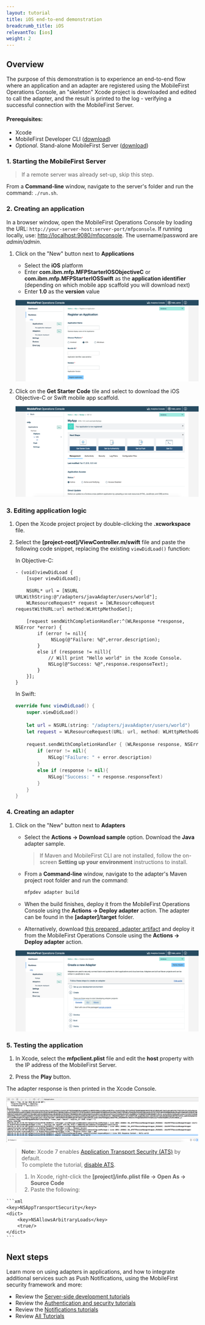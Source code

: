 ```yaml
---
layout: tutorial
title: iOS end-to-end demonstration
breadcrumb_title: iOS
relevantTo: [ios]
weight: 2
---
```

## Overview
The purpose of this demonstration is to experience an end-to-end flow where an application and an adapter are registered using the MobileFirst Operations Console, an "skeleton" Xcode project is downloaded and edited to call the adapter, and the result is printed to the log - verifying a successful connection with the MobileFirst Server.

#### Prerequisites:

* Xcode
* MobileFirst Developer CLI ([download]({{site.baseurl}}/downloads))
* *Optional*. Stand-alone MobileFirst Server ([download]({{site.baseurl}}/downloads))

### 1. Starting the MobileFirst Server

> If a remote server was already set-up, skip this step.

From a **Command-line** window, navigate to the server's folder and run the command: `./run.sh`.

### 2. Creating an application

In a browser window, open the MobileFirst Operations Console by loading the URL: `http://your-server-host:server-port/mfpconsole`. If running locally, use: [http://localhost:9080/mfpconsole](http://localhost:9080/mfpconsole). The username/password are *admin/admin*.
 
1. Click on the "New" button next to **Applications**
    * Select the **iOS** platform
    * Enter **com.ibm.mfp.MFPStarterIOSObjectiveC** or **com.ibm.mfp.MFPStarterIOSSwift** as the **application identifier** (depending on which mobile app scaffold you will download next)
    * Enter **1.0** as the **version** value

    ![Image of selecting platform, and providing an identifier and version](register-an-application-ios.png)
 
2. Click on the **Get Starter Code** tile and select to download the iOS Objective-C or Swift mobile app scaffold.

    ![Image of download a sample application](download-starter-code-ios.png)
    
### 3. Editing application logic

1. Open the Xcode project project by double-clicking the **.xcworkspace** file.

2. Select the **[project-root]/ViewController.m/swift** file and paste the following code snippet, replacing the existing `viewDidLoad()` function:
 
    In Objective-C:

    ```objc
    - (void)viewDidLoad {
        [super viewDidLoad];
        
        NSURL* url = [NSURL URLWithString:@"/adapters/javaAdapter/users/world"];
        WLResourceRequest* request = [WLResourceRequest requestWithURL:url method:WLHttpMethodGet];
         
        [request sendWithCompletionHandler:^(WLResponse *response, NSError *error) {
            if (error != nil){
                 NSLog(@"Failure: %@",error.description);
            }
            else if (response != nill){
                // Will print "Hello world" in the Xcode Console.
                NSLog(@"Success: %@",response.responseText);
            }
        }];
    }
    ```
    
    In Swift:
    
    ```swift
    override func viewDidLoad() {
        super.viewDidLoad()
    
        let url = NSURL(string: "/adapters/javaAdapter/users/world")
        let request = WLResourceRequest(URL: url, method: WLHttpMethodGet)
        
        request.sendWithCompletionHandler { (WLResponse response, NSError error) -> Void in
            if (error != nil){
                NSLog("Failure: " + error.description)
            }
            else if (response != nil){
                NSLog("Success: " + response.responseText)
            }
        }
    }
    ```

### 4. Creating an adapter

1. Click on the "New" button next to **Adapters**
    * Select the **Actions → Download sample** option. Download the **Java** adapter sample.
        
        > If Maven and MobileFirst CLI are not installed, follow the on-screen **Setting up your environment** instructions to install.  
    * From a **Command-line** window, navigate to the adapter's Maven project root folder and run the command: 

        ```bash
        mfpdev adapter build
        ```
    * When the build finishes, deploy it from the MobileFirst Operations Console using the **Actions → Deploy adapter** action. The adapter can be found in the **[adapter]/target** folder.
    * Alternatively, download [this prepared .adapter artifact](#) and deploy it from the MobileFirst Operations Console using the **Actions → Deploy adapter** action.
    
    ![Image of create an adapter](create-an-adapter.png)


### 5. Testing the application

1. In Xcode, select the **mfpclient.plist** file and edit the **host** property with the IP address of the MobileFirst Server.

2. Press the **Play** button.

The adapter response is then printed in the Xcode Console.

![Image of application that successfully called a resource from the MobileFirst Server ](success_response.png)

> **Note:** Xcode 7 enables [Application Transport Security (ATS)](https://developer.apple.com/library/ios/releasenotes/General/WhatsNewIniOS/Articles/iOS9.html#//apple_ref/doc/uid/TP40016198-SW14) by default.  
To complete the tutorial, [disable  ATS](http://iosdevtips.co/post/121756573323/ios-9-xcode-7-http-connect-server-error).

> 1. In Xcode, right-click the **[project]/info.plist file → Open As → Source Code**
> 2. Paste the following: 

>    
    ```xml
    <key>NSAppTransportSecurity</key>
    <dict>
        <key>NSAllowsArbitraryLoads</key>
        <true/>
    </dict>
    ```

## Next steps
Learn more on using adapters in applications, and how to integrate additional services such as Push Notifications, using the MobileFirst security framework and more:

- Review the [Server-side development tutorials](../../adapters/)
- Review the [Authentication and security tutorials](../../authentication-and-security/)
- Review the [Notifications tutorials](../../notifications/)
- Review [All Tutorials](../../all-tutorials)
